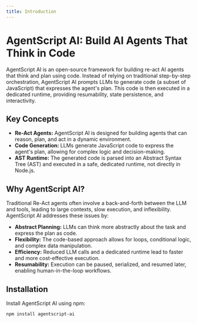 ```yaml
---
title: Introduction
---
```


# AgentScript AI: Build AI Agents That Think in Code

AgentScript AI is an open-source framework for building re-act AI agents that think and plan using code. Instead of relying on traditional step-by-step orchestration, AgentScript AI prompts LLMs to generate code (a subset of JavaScript) that expresses the agent's plan. This code is then executed in a dedicated runtime, providing resumability, state persistence, and interactivity.

## Key Concepts

*   **Re-Act Agents:** AgentScript AI is designed for building agents that can reason, plan, and act in a dynamic environment.
*   **Code Generation:** LLMs generate JavaScript code to express the agent's plan, allowing for complex logic and decision-making.
*   **AST Runtime:** The generated code is parsed into an Abstract Syntax Tree (AST) and executed in a safe, dedicated runtime, not directly in Node.js.

## Why AgentScript AI?

Traditional Re-Act agents often involve a back-and-forth between the LLM and tools, leading to large contexts, slow execution, and inflexibility. AgentScript AI addresses these issues by:

*   **Abstract Planning:** LLMs can think more abstractly about the task and express the plan as code.
*   **Flexibility:** The code-based approach allows for loops, conditional logic, and complex data manipulation.
*   **Efficiency:** Reduced LLM calls and a dedicated runtime lead to faster and more cost-effective execution.
*   **Resumability:** Execution can be paused, serialized, and resumed later, enabling human-in-the-loop workflows.

## Installation

Install AgentScript AI using npm:

```bash
npm install agentscript-ai